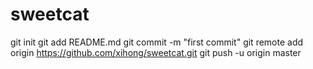 sweetcat
========
git init
git add README.md
git commit -m "first commit"
git remote add origin https://github.com/xihong/sweetcat.git
git push -u origin master

